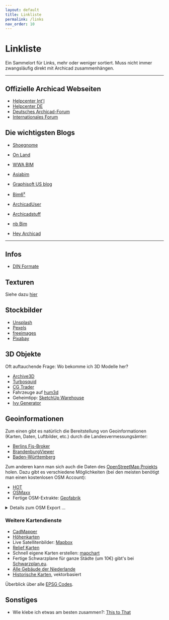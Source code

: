 ```yaml
---
layout: default
title: Linkliste
permalink: /links
nav_order: 10
---
```

# Linkliste

Ein Sammelort für Links, mehr oder weniger sortiert. Muss nicht immer zwangsläufig direkt mit Archicad zusammenhängen.

---

## Offizielle Archicad Webseiten
- [Helpcenter Int'l](https://helpcenter.graphisoft.com/)
- [Helpcenter DE](https://helpcenter.graphisoft.de/)
- [Deutsches Archicad-Forum](https://forum.graphisoft.de/)
- [Internationales Forum](https://archicad-talk.graphisoft.com/)

## Die wichtigsten Blogs
- [Shoegnome](http://www.shoegnome.com/writing/)
- [On Land](https://onland.info)
- [WWA BIM](https://wwabim.wordpress.com/)
- [Asiabim](https://asiabim.wordpress.com/)

- [Graphisoft US blog](https://blog.graphisoftus.com/blog)
- [Bim6<sup>x</sup>](https://bim6x.com/blog)
- [ArchicadUser](https://www.archicaduser.de/)
- [Archicadstuff](http://archicadstuff.blogspot.com/)
- [nb Bim](https://nbbim.wordpress.com/blog-posts/)
- [Hey Archicad](https://hey-archicad.de/)

---

## Infos
- [DIN Formate](https://www.din-formate.de/)

## Texturen
Siehe dazu [hier](/rendern/materialien/#anbieter)

## Stockbilder
- [Unsplash](https://unsplash.com/)
- [Pexels](https://www.pexels.com/)
- [freeimages](https://de.freeimages.com/)
- [Pixabay](https://pixabay.com/)


## 3D Objekte
Oft auftauchende Frage: Wo bekomme ich 3D Modelle her?

- [Archive3D](https://archive3d.net/?category=28)
- [Turbosquid](https://www.turbosquid.com/)
- [CG Trader](https://www.cgtrader.com/)
- Fahrzeuge auf [hum3d](https://hum3d.com/3d-models/vehicles/)
- Geheimtipp: [SketchUp Warehouse](https://3dwarehouse.sketchup.com/)
- [Ivy Generator](http://graphics.uni-konstanz.de/~luft/ivy_generator)


## Geoinformationen
Zum einen gibt es natürlich die Bereitstellung von Geoinformationen (Karten, Daten, Luftbilder, etc.) durch die Landesvermessungsämter:
- [Berlins Fis-Broker](https://www.stadtentwicklung.berlin.de/geoinformation/fis-broker/)
- [BrandenburgViewer](https://bb-viewer.geobasis-bb.de/)
- [Baden-Württemberg](https://udo.lubw.baden-wuerttemberg.de/public/)

Zum anderen kann man sich auch die Daten des [OpenStreetMap Projekts](https://www.openstreetmap.org/) holen. Dazu gibt es verschiedene Möglichkeiten (bei den meisten benötigt man einen kostenlosen OSM Account):
- [HOT](https://export.hotosm.org/en/v3/)
- [OSMaxx](https://osmaxx.hsr.ch/)
- Fertige OSM-Extrakte: [Geofabrik](http://download.geofabrik.de/)

<details markdown="1">
<summary>Details zum OSM Export …</summary>

Bei Tools, wie dem vom HOT (_"Humanitarian OpenStreetMap Team"_) angebotenen Dienst, lassen sich eigene Abzüge der OSM-Datenbank von beliebigen Gebieten der Welt erstellen. Wähle ein Gebiet aus, anschließend ein [Dateiformat](/datei-io/) (empfehlenswert ist SHP oder GeoPackage). Nach einigen Minuten ist der individuelle Export fertig zum Download.

In [QGis](https://qgis.org/) wählen wir "<samp>Neues Projekt</samp>", und anschließend "<samp>Layer > Layer hinzufügen > Vektorlayer hinzufügen</samp>" (für Shapefiles; für GeoPackage den entsprechenden Unterpunkt). In dem Dialog den Ablageort der `.shp` eingeben.  
Nach dem Import kann es passieren, dass die importierte Geometrie verzogen aussieht und/oder falsche Maße besitzt. Das hängt mit der Projektionsmethode zusammen. Normalerweise sollte eine dazugehörige `.prj` Datei von QGis automatisch gelesen werden, das klappt aber bisweilen nicht, da der Inhalt von Projektionsdateien nicht standardisiert ist und im Grunde jeder was anderes reinschreibt.  
Unten rechts in QGIS befindet sich ein Button mit einer stilisierten Weltkugel – dahinter verbirgt sich ein Dialog, in dem das Koordinatenbezugssystem (KBS) eingestellt werden kann. Ist unklar, welches das richtige KBS ist, kann man die `.prj` Datei in einem Texteditor öffnen und nachschauen, welche Projektion anzuwenden ist.

Zum Schluss die Datei als DXF aus QGis exportieren und in Archicad verwenden.

</details>

### Weitere Kartendienste
- [CadMapper](https://cadmapper.com)
- [Höhenkarten](http://terrain.party/)
- Live Satellitenbilder: [Mapbox](https://labs.mapbox.com/bites/00145/#7/52.214/10.195)
- [Relief Karten](https://maps-for-free.com)
- Schnell eigene Karten erstellen: [mapchart](https://mapchart.net/)
- Fertige Schwarzplane für ganze Städte (um 10€) gibt's bei [Schwarzplan.eu](https://schwarzplan.eu/).
- [Alle Gebäude der Niederlande](http://code.waag.org/buildings/#52.5379,4.9988,8)
- [Historische Karten](https://www.ieg-maps.uni-mainz.de/), vektorbasiert

Überblick über alle [EPSG Codes](https://www.spatialreference.org/).


## Sonstiges
- Wie klebe ich etwas am besten zusammen?: [This to That](http://thistothat.com/)
